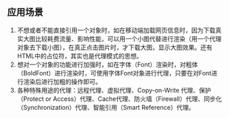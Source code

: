 

## 应用场景
1. 不想或者不能直接引用一个对象时，如在移动端加载网页信息时，因为下载真实大图比较耗费流量、影响性能，可以用一个小图代替进行渲染（用一个代理对象去下载小图），在真正点击图片时，才下载大图，显示大图效果。还有HTML中的占位符，其实也是代理模式的思想。
2. 想对一个对象的功能进行加强时，如在字体（Font）渲染时，对粗体（BoldFont）进行渲染时，可使用字体Font对象进行代理，只要在对Font进行渲染后进行加粗的操作即可。
3. 各种特殊用途的代理：远程代理、虚拟代理、Copy-on-Write 代理、保护（Protect or Access）代理、Cache代理、防火墙（Firewall）代理、同步化（Synchronization）代理、智能引用（Smart Reference）代理。